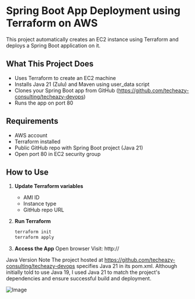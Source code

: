 # Spring Boot App Deployment using Terraform on AWS

This project automatically creates an EC2 instance using Terraform and deploys a Spring Boot application on it.

##  What This Project Does

- Uses Terraform to create an EC2 machine
- Installs Java 21 (Zulu) and Maven using user_data script
- Clones your Spring Boot app from GitHub (https://github.com/techeazy-consulting/techeazy-devops)
- Runs the app on port 80



##  Requirements

- AWS account 
- Terraform installed
- Public GitHub repo with Spring Boot project (Java 21)
- Open port 80 in EC2 security group


##  How to Use

1. **Update Terraform variables**
   - AMI ID
   - Instance type
   - GitHub repo URL

2. **Run Terraform**
   ```bash
   terraform init
   terraform apply

 3. **Access the App**
    Open browser
    Visit: http://<your-ec2-public-ip>

Java Version Note
The project hosted at https://github.com/techeazy-consulting/techeazy-devops specifies Java 21 in its pom.xml.
Although initially told to use Java 19, I used Java 21 to match the project's dependencies and ensure successful build and deployment.

![Image](https://github.com/user-attachments/assets/c905adfd-26cf-417e-91e3-2d650cdf5d5d)

